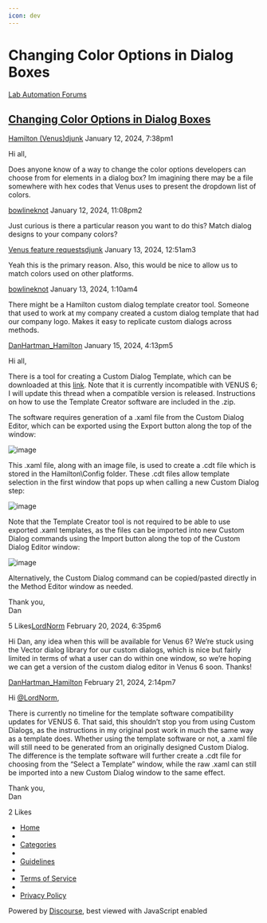 ```yaml
---
icon: dev
---
```


# Changing Color Options in Dialog Boxes

[Lab Automation Forums](https://labautomation.io/)

## [Changing Color Options in Dialog Boxes](https://labautomation.io/t/changing-color-options-in-dialog-boxes/2763)

[Hamilton (Venus)](https://labautomation.io/c/hamilton-venus/7)[djunk](https://labautomation.io/u/djunk) January 12, 2024, 7:38pm1

Hi all,

Does anyone know of a way to change the color options developers can choose from for elements in a dialog box? Im imagining there may be a file somewhere with hex codes that Venus uses to present the dropdown list of colors.

[bowlineknot](https://labautomation.io/u/bowlineknot) January 12, 2024, 11:08pm2

Just curious is there a particular reason you want to do this? Match dialog designs to your company colors?

[Venus feature requests](https://labautomation.io/t/venus-feature-requests/248/75)[djunk](https://labautomation.io/u/djunk) January 13, 2024, 12:51am3

Yeah this is the primary reason. Also, this would be nice to allow us to match colors used on other platforms.

[bowlineknot](https://labautomation.io/u/bowlineknot) January 13, 2024, 1:10am4

There might be a Hamilton custom dialog template creator tool. Someone that used to work at my company created a custom dialog template that had our company logo. Makes it easy to replicate custom dialogs across methods.

[DanHartman\_Hamilton](https://labautomation.io/u/DanHartman\_Hamilton) January 15, 2024, 4:13pm5

Hi all,

There is a tool for creating a Custom Dialog Template, which can be downloaded at this [link](https://download.hamiltonsupport.com/wl/?id=hlQvIxADUrkOpe0Vq6lBpswTxzEVfWkf). Note that it is currently incompatible with VENUS 6; I will update this thread when a compatible version is released. Instructions on how to use the Template Creator software are included in the .zip.

The software requires generation of a .xaml file from the Custom Dialog Editor, which can be exported using the Export button along the top of the window:

![image](https://labautomation.io/uploads/default/original/2X/f/fe2d89ef77f27e4afebd1d999e4c4d4b457e58a8.png)

This .xaml file, along with an image file, is used to create a .cdt file which is stored in the Hamilton\Config folder. These .cdt files allow template selection in the first window that pops up when calling a new Custom Dialog step:

![image](https://labautomation.io/uploads/default/original/2X/9/92f2aa13e30681ef992f0a0745715fb07659ac10.png)

Note that the Template Creator tool is not required to be able to use exported .xaml templates, as the files can be imported into new Custom Dialog commands using the Import button along the top of the Custom Dialog Editor window:

![image](https://labautomation.io/uploads/default/original/2X/8/8d866497f728e33ef220229ffa7b17975c363145.png)

Alternatively, the Custom Dialog command can be copied/pasted directly in the Method Editor window as needed.

Thank you,\
Dan

5 Likes[LordNorm](https://labautomation.io/u/LordNorm) February 20, 2024, 6:35pm6

Hi Dan, any idea when this will be available for Venus 6? We’re stuck using the Vector dialog library for our custom dialogs, which is nice but fairly limited in terms of what a user can do within one window, so we’re hoping we can get a version of the custom dialog editor in Venus 6 soon. Thanks!

[DanHartman\_Hamilton](https://labautomation.io/u/DanHartman\_Hamilton) February 21, 2024, 2:14pm7

Hi [@LordNorm](https://labautomation.io/u/lordnorm),

There is currently no timeline for the template software compatibility updates for VENUS 6. That said, this shouldn’t stop you from using Custom Dialogs, as the instructions in my original post work in much the same way as a template does. Whether using the template software or not, a .xaml file will still need to be generated from an originally designed Custom Dialog. The difference is the template software will further create a .cdt file for choosing from the “Select a Template” window, while the raw .xaml can still be imported into a new Custom Dialog window to the same effect.

Thank you,\
Dan

2 Likes

* [Home ](https://labautomation.io/)
* &#x20;
* [Categories ](https://labautomation.io/categories)
* &#x20;
* [Guidelines ](https://labautomation.io/guidelines)
* &#x20;
* [Terms of Service ](https://labautomation.io/tos)
* &#x20;
* [Privacy Policy ](https://labautomation.io/privacy)

Powered by [Discourse](https://www.discourse.org/), best viewed with JavaScript enabled
